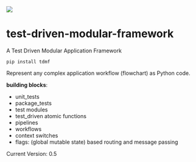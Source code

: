 <img src="https://cmdimkpa.github.io/tdmf-logo.gif" />

# test-driven-modular-framework
A Test Driven Modular Application Framework

`pip install tdmf`

Represent any complex application workflow (flowchart) as Python code.

**building blocks**: 

<ul>
  <li>unit_tests</li>
   <li>package_tests</li>
  <li>test modules</li>
  <li>test_driven atomic functions</li>
  <li>pipelines</li>
  <li>workflows</li>
  <li>context switches</li>
  <li>flags: (global mutable state) based routing and message passing</li>
</ul>

Current Version: 0.5
